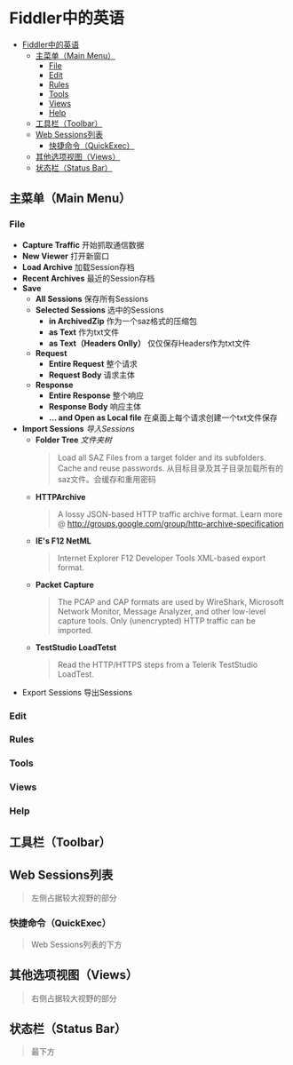 # Fiddler中的英语

<!-- @import "[TOC]" {cmd="toc" depthFrom=1 depthTo=6 orderedList=false} -->

<!-- code_chunk_output -->

- [Fiddler中的英语](#fiddler中的英语)
  - [主菜单（Main Menu）](#主菜单main-menu)
    - [File](#file)
    - [Edit](#edit)
    - [Rules](#rules)
    - [Tools](#tools)
    - [Views](#views)
    - [Help](#help)
  - [工具栏（Toolbar）](#工具栏toolbar)
  - [Web Sessions列表](#web-sessions列表)
    - [快捷命令（QuickExec）](#快捷命令quickexec)
  - [其他选项视图（Views）](#其他选项视图views)
  - [状态栏（Status Bar）](#状态栏status-bar)

<!-- /code_chunk_output -->


## 主菜单（Main Menu）

### File
- **Capture Traffic**  开始抓取通信数据
- **New Viewer**  打开新窗口
- **Load Archive**  加载Session存档
- **Recent Archives**  最近的Session存档
- **Save**
  - **All Sessions** 保存所有Sessions
  - **Selected Sessions**  选中的Sessions
    - **in ArchivedZip**  作为一个saz格式的压缩包
    - **as Text**  作为txt文件
    - **as Text（Headers Onlly）**  仅仅保存Headers作为txt文件
  - **Request**
    - **Entire Request**  整个请求
    - **Request Body**   请求主体
  - **Response**
    - **Entire Response**   整个响应
    - **Response Body**  响应主体
    - **… and Open as Local file**  在桌面上每个请求创建一个txt文件保存
- **Import Sessions**  *导入Sessions*
  - **Folder Tree**  *文件夹树*
    > Load all SAZ Files from a target folder and its subfolders. Cache and reuse passwords.
    > 从目标目录及其子目录加载所有的saz文件。会缓存和重用密码
  - **HTTPArchive**
    > A lossy JSON-based HTTP traffic archive format. Learn more @ http://groups.google.com/group/http-archive-specification
  - **IE's F12 NetML**
    > Internet Explorer F12 Developer Tools XML-based export format.
  - **Packet Capture**
    > The PCAP and CAP formats are used by WireShark, Microsoft Network Monitor, Message Analyzer, and other low-level capture tools. Only (unencrypted) HTTP traffic can be imported.
  - **TestStudio LoadTetst**
    > Read the HTTP/HTTPS steps from a Telerik TestStudio LoadTest.
- Export Sessions  导出Sessions
### Edit

### Rules

### Tools

### Views

### Help


## 工具栏（Toolbar）


## Web Sessions列表
> 左侧占据较大视野的部分

### 快捷命令（QuickExec）
> Web Sessions列表的下方


## 其他选项视图（Views）
> 右侧占据较大视野的部分


## 状态栏（Status Bar）
> 最下方